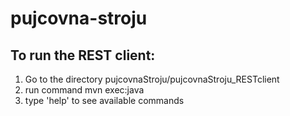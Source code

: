 pujcovna-stroju
===============

To run the REST client:
-------------------------
1) Go to the directory pujcovnaStroju/pujcovnaStroju_RESTclient  
2) run command mvn exec:java  
3) type 'help' to see available commands  
